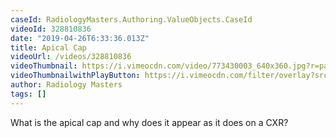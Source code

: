 ```yaml
---
caseId: RadiologyMasters.Authoring.ValueObjects.CaseId
videoId: 328810836
date: "2019-04-26T6:33:36.013Z"
title: Apical Cap
videoUrl: /videos/328810836
videoThumbnail: https://i.vimeocdn.com/video/773430003_640x360.jpg?r=pad
videoThumbnailwithPlayButton: https://i.vimeocdn.com/filter/overlay?src0=https://i.vimeocdn.com/video/773430003_640x360.jpg?r=pad&src1=http%3A%2F%2Ff.vimeocdn.com%2Fp%2Fimages%2Fcrawler_play.png
author: Radiology Masters
tags: []
---
```


What is the apical cap and why does it appear as it does on a CXR?